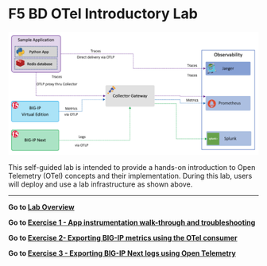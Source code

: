 F5 BD OTel Introductory Lab
============================================================================

<img src="images/labenviron.png" alt="Where's my Image!">

This self-guided lab is intended to provide a hands-on introduction to Open Telemetry (OTel) concepts and their implementation.  During this lab, users will deploy and use a lab infrastructure as shown above.

---
**Go to [Lab Overview](docs/overview.md)**

**Go to [Exercise 1 - App instrumentation walk-through and troubleshooting](docs/ex1.md)**

**Go to [Exercise 2- Exporting BIG-IP metrics using the OTel consumer](docs/ex2.md)**

**Go to [Exercise 3 - Exporting BIG-IP Next logs using Open Telemetry](ex3.md)**
